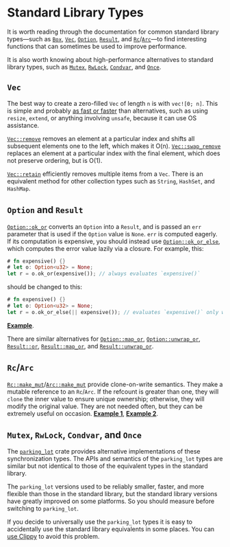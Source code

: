 # Standard Library Types

It is worth reading through the documentation for common standard library
types—such as [`Box`], [`Vec`], [`Option`], [`Result`], and [`Rc`]/[`Arc`]—to find interesting
functions that can sometimes be used to improve performance.

[`Box`]: https://doc.rust-lang.org/std/boxed/struct.Box.html
[`Vec`]: https://doc.rust-lang.org/std/vec/struct.Vec.html
[`Option`]: https://doc.rust-lang.org/std/option/enum.Option.html
[`Result`]: https://doc.rust-lang.org/std/result/enum.Result.html
[`Rc`]: https://doc.rust-lang.org/std/rc/struct.Rc.html
[`Arc`]: https://doc.rust-lang.org/std/sync/struct.Arc.html

It is also worth knowing about high-performance alternatives to standard
library types, such as [`Mutex`], [`RwLock`], [`Condvar`], and
[`Once`].

[`Mutex`]: https://doc.rust-lang.org/std/sync/struct.Mutex.html
[`RwLock`]: https://doc.rust-lang.org/std/sync/struct.RwLock.html
[`Condvar`]: https://doc.rust-lang.org/std/sync/struct.Condvar.html
[`Once`]: https://doc.rust-lang.org/std/sync/struct.Once.html

## `Vec`

The best way to create a zero-filled `Vec` of length `n` is with `vec![0; n]`.
This is simple and probably [as fast or faster] than alternatives, such as
using `resize`, `extend`, or anything involving `unsafe`, because it can use OS
assistance.

[as fast or faster]: https://github.com/rust-lang/rust/issues/54628

[`Vec::remove`] removes an element at a particular index and shifts all
subsequent elements one to the left, which makes it O(n). [`Vec::swap_remove`]
replaces an element at a particular index with the final element, which does
not preserve ordering, but is O(1).

[`Vec::retain`] efficiently removes multiple items from a `Vec`. There is an
equivalent method for other collection types such as `String`, `HashSet`, and
`HashMap`.

[`Vec::remove`]: https://doc.rust-lang.org/std/vec/struct.Vec.html#method.remove
[`Vec::swap_remove`]: https://doc.rust-lang.org/std/vec/struct.Vec.html#method.swap_remove
[`Vec::retain`]: https://doc.rust-lang.org/std/vec/struct.Vec.html#method.retain

## `Option` and `Result`

[`Option::ok_or`] converts an `Option` into a `Result`, and is passed an `err`
parameter that is used if the `Option` value is `None`. `err` is computed
eagerly. If its computation is expensive, you should instead use
[`Option::ok_or_else`], which computes the error value lazily via a closure.
For example, this:
```rust
# fn expensive() {}
# let o: Option<u32> = None;
let r = o.ok_or(expensive()); // always evaluates `expensive()`
```
should be changed to this:
```rust
# fn expensive() {}
# let o: Option<u32> = None;
let r = o.ok_or_else(|| expensive()); // evaluates `expensive()` only when needed
```
[**Example**](https://github.com/rust-lang/rust/pull/50051/commits/5070dea2366104fb0b5c344ce7f2a5cf8af176b0).

[`Option::ok_or`]: https://doc.rust-lang.org/std/option/enum.Option.html#method.ok_or
[`Option::ok_or_else`]: https://doc.rust-lang.org/std/option/enum.Option.html#method.ok_or_else

There are similar alternatives for [`Option::map_or`], [`Option::unwrap_or`],
[`Result::or`], [`Result::map_or`], and [`Result::unwrap_or`].

[`Option::map_or`]: https://doc.rust-lang.org/std/option/enum.Option.html#method.map_or
[`Option::unwrap_or`]: https://doc.rust-lang.org/std/option/enum.Option.html#method.unwrap_or
[`Result::or`]: https://doc.rust-lang.org/std/result/enum.Result.html#method.or
[`Result::map_or`]: https://doc.rust-lang.org/std/result/enum.Result.html#method.map_or
[`Result::unwrap_or`]: https://doc.rust-lang.org/std/result/enum.Result.html#method.unwrap_or

## `Rc`/`Arc`

[`Rc::make_mut`]/[`Arc::make_mut`] provide clone-on-write semantics. They make
a mutable reference to an `Rc`/`Arc`. If the refcount is greater than one, they
will `clone` the inner value to ensure unique ownership; otherwise, they will
modify the original value. They are not needed often, but they can be extremely
useful on occasion.
[**Example 1**](https://github.com/rust-lang/rust/pull/65198/commits/3832a634d3aa6a7c60448906e6656a22f7e35628),
[**Example 2**](https://github.com/rust-lang/rust/pull/65198/commits/75e0078a1703448a19e25eac85daaa5a4e6e68ac).

[`Rc::make_mut`]: https://doc.rust-lang.org/std/rc/struct.Rc.html#method.make_mut
[`Arc::make_mut`]: https://doc.rust-lang.org/std/sync/struct.Arc.html#method.make_mut

## `Mutex`, `RwLock`, `Condvar`, and `Once`

The [`parking_lot`] crate provides alternative implementations of these
synchronization types. The APIs and semantics of the `parking_lot` types are
similar but not identical to those of the equivalent types in the standard
library.

The `parking_lot` versions used to be reliably smaller, faster, and more
flexible than those in the standard library, but the standard library versions
have greatly improved on some platforms. So you should measure before switching
to `parking_lot`. 

[`parking_lot`]: https://crates.io/crates/parking_lot

If you decide to universally use the `parking_lot` types it is easy to
accidentally use the standard library equivalents in some places. You can [use
Clippy] to avoid this problem.

[use Clippy]: linting.md#disallowing-types
